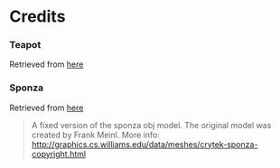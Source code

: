 Credits
=======

### Teapot

Retrieved from [here](https://graphics.cs.utah.edu/courses/cs6620/fall2013/?prj=5)

### Sponza

Retrieved from [here](https://github.com/jimmiebergmann/Sponza)

> A fixed version of the sponza obj model.
> The original model was created by Frank Meinl.
> More info:
> http://graphics.cs.williams.edu/data/meshes/crytek-sponza-copyright.html

